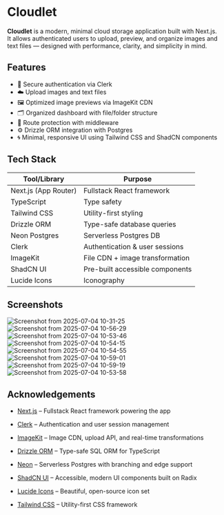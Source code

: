 
# Cloudlet

**Cloudlet** is a modern, minimal cloud storage application built with Next.js.  
It allows authenticated users to upload, preview, and organize images and text files — designed with performance, clarity, and simplicity in mind.


## Features

- 🔐 Secure authentication via Clerk
- ☁️ Upload images and text files
- 🖼️ Optimized image previews via ImageKit CDN
- 🗂️ Organized dashboard with file/folder structure
- 🧠 Route protection with middleware
- ⚙️ Drizzle ORM integration with Postgres
- 🌀 Minimal, responsive UI using Tailwind CSS and ShadCN components
## Tech Stack

| Tool/Library     | Purpose                            |
|------------------|-------------------------------------|
| Next.js (App Router) | Fullstack React framework        |
| TypeScript        | Type safety                        |
| Tailwind CSS      | Utility-first styling               |
| Drizzle ORM       | Type-safe database queries         |
| Neon Postgres     | Serverless Postgres DB             |
| Clerk             | Authentication & user sessions     |
| ImageKit          | File CDN + image transformation    |
| ShadCN UI         | Pre-built accessible components    |
| Lucide Icons      | Iconography                        |


## Screenshots

![Screenshot from 2025-07-04 10-31-25](https://github.com/user-attachments/assets/bdd25ee3-ac97-48f9-8495-53c439e44fe6)
![Screenshot from 2025-07-04 10-56-29](https://github.com/user-attachments/assets/f2901a4a-7d91-44b4-ab16-6f023b5845bf)
![Screenshot from 2025-07-04 10-53-46](https://github.com/user-attachments/assets/1074518a-4ac8-4872-883b-11351deeae45)
![Screenshot from 2025-07-04 10-54-15](https://github.com/user-attachments/assets/38a7f27d-ce70-4248-af7a-ebe33bd239ad)
![Screenshot from 2025-07-04 10-54-55](https://github.com/user-attachments/assets/c9fc4a69-fcc5-4a71-bb50-c9485a0a7320)
![Screenshot from 2025-07-04 10-59-01](https://github.com/user-attachments/assets/d46c9ec8-1e8f-4664-97ef-928943b9272e)
![Screenshot from 2025-07-04 10-59-19](https://github.com/user-attachments/assets/0f48d446-e113-4f3e-aeb1-cfa6f0a0efc1)
![Screenshot from 2025-07-04 10-53-58](https://github.com/user-attachments/assets/046a3e7c-5660-4d8e-824c-9006244c83a1)


## Acknowledgements

 - [Next.js](https://nextjs.org/docs) – Fullstack React framework powering the app

 - [Clerk](https://clerk.com/docs) – Authentication and user session management

 - [ImageKit](https://imagekit.io/docs) – Image CDN, upload API, and real-time transformations

 - [Drizzle ORM](https://orm.drizzle.team/docs/overview) – Type-safe SQL ORM for TypeScript

 - [Neon](https://neon.com/docs/introduction) – Serverless Postgres with branching and edge support

 - [ShadCN UI](https://ui.shadcn.com/docs/components) – Accessible, modern UI components built on Radix

 - [Lucide Icons](https://lucide.dev/icons/) – Beautiful, open-source icon set

 - [Tailwind CSS](https://tailwindcss.com/docs/installation/framework-guides/nextjs) – Utility-first CSS framework
